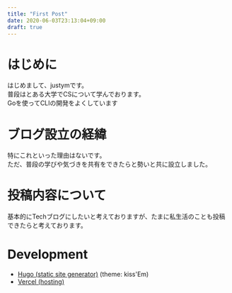 ```yaml
---
title: "First Post"
date: 2020-06-03T23:13:04+09:00
draft: true
---
```


# **はじめに**
はじめまして、justymです。  
普段はとある大学でCSについて学んでおります。   
Goを使ってCLIの開発をよくしています

# **ブログ設立の経緯**
特にこれといった理由はないです。   
ただ、普段の学びや気づきを共有をできたらと勢いと共に設立しました。　　　

# **投稿内容について**
基本的にTechブログにしたいと考えておりますが、たまに私生活のことも投稿できたらと考えております。   


# **Development**

- [Hugo (static site generator)](https://gohugo.io/)  (theme: kiss'Em) 
- [Vercel (hosting)](https://vercel.com/) 








